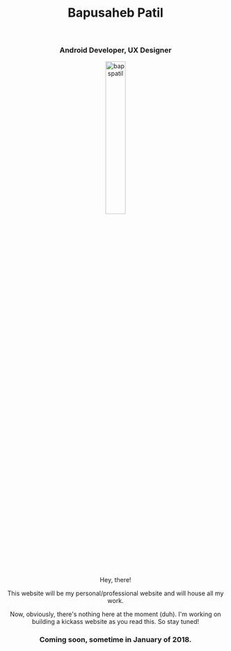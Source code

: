 <h1 style="text-align:center;">Bapusaheb Patil</h1>
<br/>
<h3 style="text-align:center;">Android Developer, UX Designer</h3>

<p style="text-align:center;"><img src="https://raw.githubusercontent.com/bapspatil/bapspatil.github.io/master/me5.png" alt="bapspatil" align="center" width="30%" height="30%" link="#000000"></p>

<p style="text-align:center;">Hey, there!</p>
<p style="text-align:center;">This website will be my personal/professional website and will house all my work.</p>

<p style="text-align:center;">Now, obviously, there's nothing here at the moment (duh). I'm working on building a kickass website as you read this. So stay tuned!</p>

<h3 style="text-align:center;">Coming soon, sometime in January of 2018.</h3>
